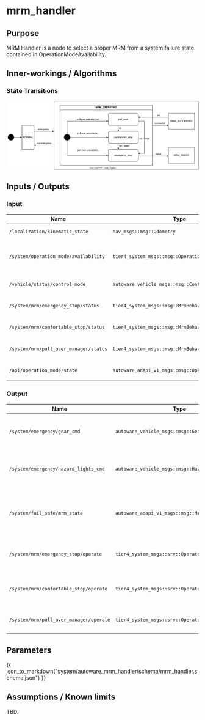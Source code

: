 # mrm_handler

## Purpose

MRM Handler is a node to select a proper MRM from a system failure state contained in OperationModeAvailability.

## Inner-workings / Algorithms

### State Transitions

![mrm-state](image/mrm-state.svg)

## Inputs / Outputs

### Input

| Name                                   | Type                                                | Description                                                                                         |
| -------------------------------------- | --------------------------------------------------- | --------------------------------------------------------------------------------------------------- |
| `/localization/kinematic_state`        | `nav_msgs::msg::Odometry`                           | Used to decide whether vehicle is stopped or not                                                    |
| `/system/operation_mode/availability`  | `tier4_system_msgs::msg::OperationModeAvailability` | Used to select proper MRM from system available mrm behavior contained in operationModeAvailability |
| `/vehicle/status/control_mode`         | `autoware_vehicle_msgs::msg::ControlModeReport`     | Used to check vehicle mode: autonomous or manual                                                    |
| `/system/mrm/emergency_stop/status`    | `tier4_system_msgs::msg::MrmBehaviorStatus`         | Used to check if MRM emergency stop operation is available                                          |
| `/system/mrm/comfortable_stop/status`  | `tier4_system_msgs::msg::MrmBehaviorStatus`         | Used to check if MRM comfortable stop operation is available                                        |
| `/system/mrm/pull_over_manager/status` | `tier4_system_msgs::msg::MrmBehaviorStatus`         | Used to check if MRM pull over operation is available                                               |
| `/api/operation_mode/state`            | `autoware_adapi_v1_msgs::msg::OperationModeState`   | Used to check whether the current operation mode is AUTO or STOP.                                   |

### Output

| Name                                    | Type                                              | Description                                           |
| --------------------------------------- | ------------------------------------------------- | ----------------------------------------------------- |
| `/system/emergency/gear_cmd`            | `autoware_vehicle_msgs::msg::GearCommand`         | Required to execute proper MRM (send gear cmd)        |
| `/system/emergency/hazard_lights_cmd`   | `autoware_vehicle_msgs::msg::HazardLightsCommand` | Required to execute proper MRM (send turn signal cmd) |
| `/system/fail_safe/mrm_state`           | `autoware_adapi_v1_msgs::msg::MrmState`           | Inform MRM execution state and selected MRM behavior  |
| `/system/mrm/emergency_stop/operate`    | `tier4_system_msgs::srv::OperateMrm`              | Execution order for MRM emergency stop                |
| `/system/mrm/comfortable_stop/operate`  | `tier4_system_msgs::srv::OperateMrm`              | Execution order for MRM comfortable stop              |
| `/system/mrm/pull_over_manager/operate` | `tier4_system_msgs::srv::OperateMrm`              | Execution order for MRM pull over                     |

## Parameters

{{ json_to_markdown("system/autoware_mrm_handler/schema/mrm_handler.schema.json") }}

## Assumptions / Known limits

TBD.
